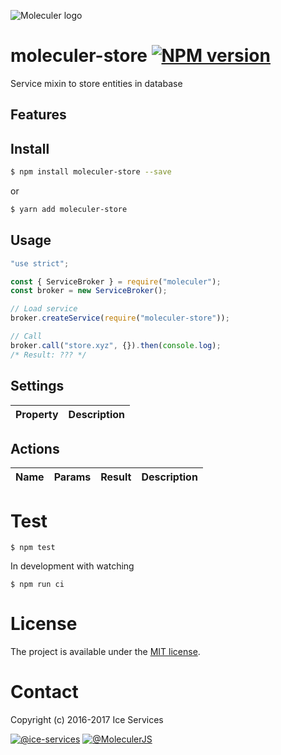 ![Moleculer logo](http://moleculer.services/images/banner.png)

# moleculer-store [![NPM version](https://img.shields.io/npm/v/moleculer-store.svg)](https://www.npmjs.com/package/moleculer-store)

Service mixin to store entities in database

## Features

## Install

```bash
$ npm install moleculer-store --save
```
or
```bash
$ yarn add moleculer-store
```

## Usage

```js
"use strict";

const { ServiceBroker } = require("moleculer");
const broker = new ServiceBroker();

// Load service
broker.createService(require("moleculer-store"));

// Call
broker.call("store.xyz", {}).then(console.log);
/* Result: ??? */

```

## Settings
| Property | Description |
| -------- | ----------- |

## Actions
| Name | Params | Result | Description |
| ---- | ------ | ------ | ----------- |

# Test
```
$ npm test
```

In development with watching

```
$ npm run ci
```

# License
The project is available under the [MIT license](https://tldrlegal.com/license/mit-license).

# Contact
Copyright (c) 2016-2017 Ice Services

[![@ice-services](https://img.shields.io/badge/github-ice--services-green.svg)](https://github.com/ice-services) [![@MoleculerJS](https://img.shields.io/badge/twitter-MoleculerJS-blue.svg)](https://twitter.com/MoleculerJS)
